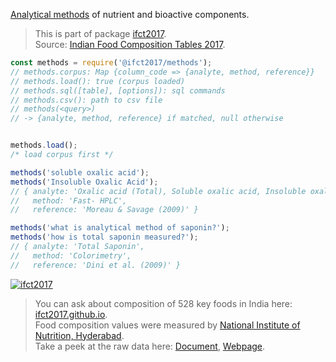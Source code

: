 [Analytical methods] of nutrient and bioactive components.
> This is part of package [ifct2017].<br>
> Source: [Indian Food Composition Tables 2017].


```javascript
const methods = require('@ifct2017/methods');
// methods.corpus: Map {column_code => {analyte, method, reference}}
// methods.load(): true (corpus loaded)
// methods.sql([table], [options]): sql commands
// methods.csv(): path to csv file
// methods(<query>)
// -> {analyte, method, reference} if matched, null otherwise


methods.load();
/* load corpus first */

methods('soluble oxalic acid');
methods('Insoluble Oxalic Acid');
// { analyte: 'Oxalic acid (Total), Soluble oxalic acid, Insoluble oxalic acid',
//   method: 'Fast- HPLC',
//   reference: 'Moreau & Savage (2009)' }

methods('what is analytical method of saponin?');
methods('how is total saponin measured?');
// { analyte: 'Total Saponin',
//   method: 'Colorimetry',
//   reference: 'Dini et al. (2009)' }
```


[![ifct2017](http://ifct2017.com/ifct_2017.jpg)](https://www.npmjs.com/package/ifct2017)
> You can ask about composition of 528 key foods in India here: [ifct2017.github.io].<br>
> Food composition values were measured by [National Institute of Nutrition, Hyderabad].<br>
> Take a peek at the raw data here: [Document], [Webpage].

[ifct2017]: https://www.npmjs.com/package/ifct2017
[Indian Food Composition Tables 2017]: http://ifct2017.com/
[Analytical methods]: https://github.com/ifct2017/columns/blob/master/index.csv
[ifct2017.github.io]: https://ifct2017.github.io
[National Institute of Nutrition, Hyderabad]: https://www.nin.res.in/
[Document]: https://docs.google.com/spreadsheets/d/11nJ7RfjgcTUz1bPmI7EWWOZSAxvwvXseG4AFqtLU3-o/edit?usp=sharing
[Webpage]: https://docs.google.com/spreadsheets/d/e/2PACX-1vShqmhmDcwBNV1Qz-uAed412gfPQBHbO0--NkS7EwuEWjNI3trjMy0Widnqx8eM05B9a-PQLssOzLcj/pubhtml
